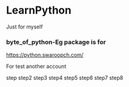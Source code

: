 # LearnPython
Just for myself

### byte_of_python-Eg package is for 

https://python.swaroopch.com/

For test another account 

step step2
step3
step4
step5
step6
step7
step8
